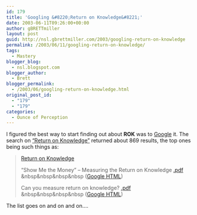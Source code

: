 ```yaml
---
id: 179
title: 'Googling &#8220;Return on Knowledge&#8221;'
date: 2003-06-11T09:26:00+00:00
author: gBRETTmiller
layout: post
guid: http://nsl.gbrettmiller.com/2003/googling-return-on-knowledge
permalink: /2003/06/11/googling-return-on-knowledge/
tags:
  - Mastery
blogger_blog:
  - nsl.blogspot.com
blogger_author:
  - Brett
blogger_permalink:
  - /2003/06/googling-return-on-knowledge.html
original_post_id:
  - "179"
  - "179"
categories:
  - Ounce of Perception
---
```

I figured the best way to start finding out about **ROK** was to [Google](http://www.google.com) it. The search on [&#8220;Return on Knowledge&#8221;](http://www.google.com/search?sourceid=navclient&ie=UTF-8&oe=UTF-8&q=%22RETURN+ON+KNOWLEDGE%22) returned about 869 results, the top ones being such things as:  


> [Return on Knowledge](http://www.destinationkm.com/articles/default.asp?ArticleID=725)  
>  
> &#8220;Show Me the Money&#8221; &#8211; Measuring the Return on Knowledge [.pdf](http://www.kmadvantage.com/docs/km_articles/Show_Me_the_Money_-_Measuring_Return_on_KM.pdf) &nbsp&nbsp&nbsp&nbsp ([Google HTML](http://216.239.53.100/search?q=cache:XnYbpCY8VOIJ:www.kmadvantage.com/docs/km_articles/Show_Me_the_Money_-_Measuring_Return_on_KM.pdf+%22RETURN+ON+KNOWLEDGE%22&hl=en&ie=UTF-8))  
>  
> Can you measure return on knowledge? [.pdf](http://www.kmadvantage.com/docs/km_articles/Can_You_Measure_ROK.pdf) &nbsp&nbsp&nbsp&nbsp ([Google HTML](http://216.239.53.100/search?q=cache:OkWT7K_vZkAJ:www.kmadvantage.com/docs/km_articles/Can_You_Measure_ROK.pdf+%22RETURN+ON+KNOWLEDGE%22&hl=en&ie=UTF-8))  
> 

The list goes on and on and on&#8230;.